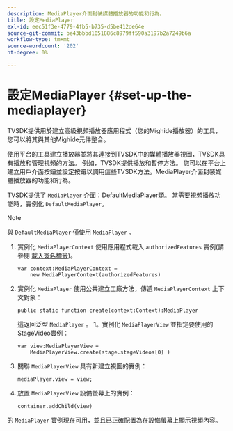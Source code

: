 ```yaml
---
description: MediaPlayer介面封裝媒體播放器的功能和行為。
title: 設定MediaPlayer
exl-id: eec51f3e-4779-4fb5-b735-d5be412de64e
source-git-commit: be43bbbd1051886c8979ff590a3197b2a7249b6a
workflow-type: tm+mt
source-wordcount: '202'
ht-degree: 0%

---
```


# 設定MediaPlayer {#set-up-the-mediaplayer}

TVSDK提供用於建立高級視頻播放器應用程式（您的Mighide播放器）的工具，您可以將其與其他Mighide元件整合。

使用平台的工具建立播放器並將其連接到TVSDK中的媒體播放器視圖，TVSDK具有播放和管理視頻的方法。 例如，TVSDK提供播放和暫停方法。 您可以在平台上建立用戶介面按鈕並設定按鈕以調用這些TVSDK方法。MediaPlayer介面封裝媒體播放器的功能和行為。

TVSDK提供了 `MediaPlayer` 介面：DefaultMediaPlayer類。 當需要視頻播放功能時，實例化 `DefaultMediaPlayer`。

>[!NOTE]
>
>與 `DefaultMediaPlayer` 僅使用 `MediaPlayer` 。

1. 實例化 `MediaPlayerContext` 使用應用程式載入 `authorizedFeatures` 實例(請參閱 [載入簽名標籤](../../tvsdk-1.4-for-desktop-hls/t-psdk-dhls-1.4-configure/t-psdk-dhls-1.4-get-signed-token.md))。

   ```
   var context:MediaPlayerContext =  
       new MediaPlayerContext(authorizedFeatures)
   ```

1. 實例化 `MediaPlayer` 使用公共建立工廠方法，傳遞 `MediaPlayerContext` 上下文對象：

   ```
   public static function create(context:Context):MediaPlayer
   ```

   這返回泛型 `MediaPlayer` 。 1。實例化 `MediaPlayerView` 並指定要使用的StageVideo實例：

   ```
   var view:MediaPlayerView =  
       MediaPlayerView.create(stage.stageVideos[0] )
   ```

1. 關聯 `MediaPlayerView` 具有新建立視圖的實例：

   ```
   mediaPlayer.view = view;
   ```

1. 放置 `MediaPlayerView` 設備螢幕上的實例：

   ```
   container.addChild(view)
   ```

的 `MediaPlayer` 實例現在可用，並且已正確配置為在設備螢幕上顯示視頻內容。
